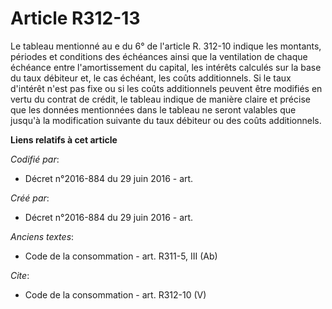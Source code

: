 # Article R312-13

Le tableau mentionné au e du 6° de l'article R. 312-10 indique les montants, périodes et conditions des échéances ainsi que
la ventilation de chaque échéance entre l'amortissement du capital, les intérêts calculés sur la base du taux débiteur et, le
cas échéant, les coûts additionnels. Si le taux d'intérêt n'est pas fixe ou si les coûts additionnels peuvent être modifiés
en vertu du contrat de crédit, le tableau indique de manière claire et précise que les données mentionnées dans le tableau ne
seront valables que jusqu'à la modification suivante du taux débiteur ou des coûts additionnels.

**Liens relatifs à cet article**

_Codifié par_:

  - Décret n°2016-884 du 29 juin 2016 - art.

_Créé par_:

  - Décret n°2016-884 du 29 juin 2016 - art.

_Anciens textes_:

  - Code de la consommation - art. R311-5, III (Ab)

_Cite_:

  - Code de la consommation - art. R312-10 (V)
